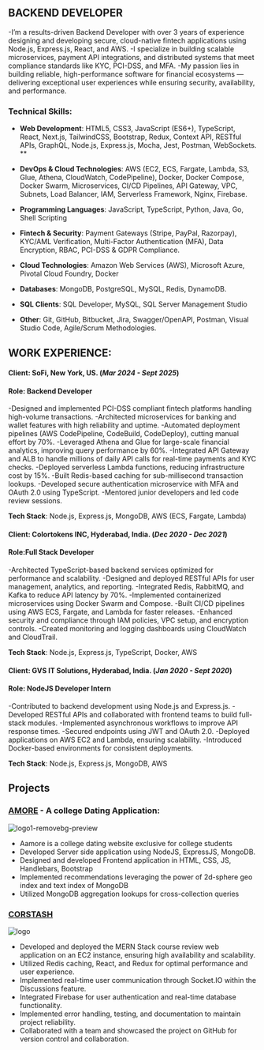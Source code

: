 ## BACKEND DEVELOPER
-I’m a results-driven Backend Developer with over 3 years of experience designing and developing secure, cloud-native fintech applications using Node.js, Express.js, React, and AWS.
-I specialize in building scalable microservices, payment API integrations, and distributed systems that meet compliance standards like KYC, PCI-DSS, and MFA.
-My passion lies in building reliable, high-performance software for financial ecosystems — delivering exceptional user experiences while ensuring security, availability, and performance.

### Technical Skills:
- **Web Development**: HTML5, CSS3, JavaScript (ES6+), TypeScript, React, Next.js, TailwindCSS, Bootstrap, Redux, Context API, RESTful APIs, GraphQL, Node.js, Express.js, Mocha, Jest, Postman, WebSockets.
**
- **DevOps & Cloud Technologies**: AWS (EC2, ECS, Fargate, Lambda, S3, Glue, Athena, CloudWatch, CodePipeline), Docker, Docker Compose, Docker Swarm, Microservices, CI/CD Pipelines, API Gateway, VPC, Subnets, Load Balancer, IAM, Serverless Framework, Nginx, Firebase.

- **Programming Languages**: JavaScript, TypeScript, Python, Java, Go, Shell Scripting
- **Fintech & Security**: Payment Gateways (Stripe, PayPal, Razorpay), KYC/AML Verification, Multi-Factor Authentication (MFA), Data Encryption, RBAC, PCI-DSS & GDPR Compliance.
- **Cloud Technologies**: Amazon Web Services (AWS), Microsoft Azure, Pivotal Cloud Foundry, Docker
- **Databases**: MongoDB, PostgreSQL, MySQL, Redis, DynamoDB.
- **SQL Clients**: SQL Developer, MySQL, SQL Server Management Studio
- **Other**: Git, GitHub, Bitbucket, Jira, Swagger/OpenAPI, Postman, Visual Studio Code, Agile/Scrum Methodologies.

  
## WORK EXPERIENCE:

#### Client: SoFi, New York, US. (*Mar 2024 - Sept 2025*)
#### Role: Backend Developer
-Designed and implemented PCI-DSS compliant fintech platforms handling high-volume transactions.
-Architected microservices for banking and wallet features with high reliability and uptime.
-Automated deployment pipelines (AWS CodePipeline, CodeBuild, CodeDeploy), cutting manual effort by 70%.
-Leveraged Athena and Glue for large-scale financial analytics, improving query performance by 60%.
-Integrated API Gateway and ALB to handle millions of daily API calls for real-time payments and KYC checks.
-Deployed serverless Lambda functions, reducing infrastructure cost by 15%.
-Built Redis-based caching for sub-millisecond transaction lookups.
-Developed secure authentication microservice with MFA and OAuth 2.0 using TypeScript.
-Mentored junior developers and led code review sessions.

**Tech Stack**: Node.js, Express.js, MongoDB, AWS (ECS, Fargate, Lambda)

#### Client: Colortokens INC, Hyderabad, India. (*Dec 2020 - Dec 2021*)
#### Role:Full Stack Developer
-Architected TypeScript-based backend services optimized for performance and scalability.
-Designed and deployed RESTful APIs for user management, analytics, and reporting.
-Integrated Redis, RabbitMQ, and Kafka to reduce API latency by 70%.
-Implemented containerized microservices using Docker Swarm and Compose.
-Built CI/CD pipelines using AWS ECS, Fargate, and Lambda for faster releases.
-Enhanced security and compliance through IAM policies, VPC setup, and encryption controls.
-Created monitoring and logging dashboards using CloudWatch and CloudTrail.

**Tech Stack**: Node.js, Express.js, TypeScript, Docker, AWS
  
#### Client: GVS IT Solutions, Hyderabad, India. (*Jan 2020 - Sept 2020*)
#### Role: NodeJS Developer Intern
-Contributed to backend development using Node.js and Express.js.
-Developed RESTful APIs and collaborated with frontend teams to build full-stack modules.
-Implemented asynchronous workflows to improve API response times.
-Secured endpoints using JWT and OAuth 2.0.
-Deployed applications on AWS EC2 and Lambda, ensuring scalability.
-Introduced Docker-based environments for consistent deployments.

**Tech Stack**: Node.js, Express.js, MongoDB, AWS
  

## Projects 
### [AMORE](https://github.com/NARESHHH/CS546_group39_final_project) - A college Dating Application:
![logo1-removebg-preview](https://github.com/SrilekhaDoosa/github-portfolio/assets/104177635/57fc7220-8cdb-4871-b133-350dddef3c0d)

- Aamore is a college dating website exclusive for college students
- Developed Server side application using NodeJS, ExpressJS, MongoDB.
- Designed and developed Frontend application in HTML, CSS, JS, Handlebars, Bootstrap
- Implemented recommendations leveraging the power of 2d-sphere geo index and text index of MongoDB
- Utilized MongoDB aggregation lookups for cross-collection queries

### [CORSTASH](https://github.com/GodsScion/CS554-Project)

![logo](https://github.com/SrilekhaDoosa/github-portfolio/assets/104177635/bcecf6e9-68fc-4a31-8b1f-1e992bfbf545)

- Developed and deployed the MERN Stack course review web application on an EC2 instance, ensuring high availability and scalability.
- Utilized Redis caching, React, and Redux for optimal performance and user experience.
- Implemented real-time user communication through Socket.IO within the Discussions feature.
- Integrated Firebase for user authentication and real-time database functionality.
- Implemented error handling, testing, and documentation to maintain project reliability.
- Collaborated with a team and showcased the project on GitHub for version control and collaboration.















